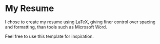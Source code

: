 # My Resume

I chose to create my resume using LaTeX, giving finer control over spacing and formatting, than tools such as Microsoft Word.

Feel free to use this template for inspiration. 
